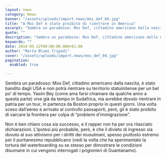 ```yaml
---
layout: news
category: News
banner: "/assets/uploads/import.news/mos_def_04.jpg"
title: "A Mos Def è stato proibito di rientrare in America"
excerpt: "Sembra un paradosso: Mos Def, cittadino americano dalla nascita, è stato bandito dagli USA e non potrà rientrare su territorio statuinitense per un bel po’ di tempo. Yasiin Bey (come ama farsi chiamare da qualche anno a questa parte) vive già da tempo in Sudafrica, ma avrebbe dovuto rientrare in patria per un tour, in [&hellip"
quote: ""
description: "Sembra un paradosso: Mos Def, cittadino americano dalla nascita, è stato bandito dagli USA e non potrà rientrare su territorio statuinitense per un bel po’ di tempo. Yasiin Bey (come ama farsi chiamare da qualche anno a questa parte) vive già da tempo in Sudafrica, ma avrebbe dovuto rientrare in patria per un tour, in [&hellip"
keywords: ""
date: 2014-05-22T00:00:00.000+01:00
author: "Marta Blumi Tripodi"
cover: "/assets/uploads/import.news/mos_def_04.jpg"
pagination:
  enabled: true

---
```


[](https://hotmc.com/wp-content/uploads/2013/02/mos%5Fdef%5F04.jpg)

Sembra un paradosso: Mos Def, cittadino americano dalla nascita, è stato bandito dagli USA e non potrà rientrare su territorio statuinitense per un bel po’ di tempo. Yasiin Bey (come ama farsi chiamare da qualche anno a questa parte) vive già da tempo in Sudafrica, ma avrebbe dovuto rientrare in patria per un tour, in partenza da Boston proprio in questi giorni. Una volta sceso dall’aereo e arrivato al controllo passaporti, però, gli è stato proibito di varcare la frontiera per colpa di “problemi d’immigrazione”.

Non è ben chiaro cosa sia successo, e il rapper non ha per ora rilasciato dichiarazioni. L’ipotesi più probabile, però, è che il divieto di ingresso sia dovuto al suo attivismo per i diritti dei musulmani, spesso piuttosto estremo per il puritanesimo repubblicano (vedi la volta che ha sperimentato la tortura del waterboarding su se stesso per dimostrare le condizioni disumane in cui vengono interrogati i prigionieri di Guantanamo).